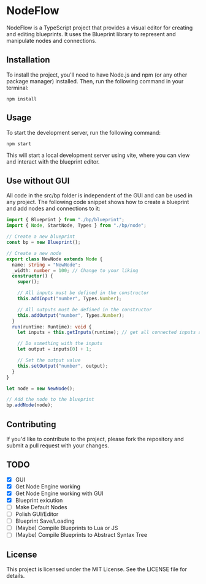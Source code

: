 # NodeFlow

NodeFlow is a TypeScript project that provides a visual editor for creating and editing blueprints. It uses the Blueprint library to represent and manipulate nodes and connections.

## Installation

To install the project, you'll need to have Node.js and npm (or any other package manager) installed. Then, run the following command in your terminal:

```
npm install
```

## Usage

To start the development server, run the following command:

```
npm start
```

This will start a local development server using vite, where you can view and interact with the blueprint editor.

## Use without GUI

All code in the src/bp folder is independent of the GUI and can be used in any project. The following code snippet shows how to create a blueprint and add nodes and connections to it:

```ts
import { Blueprint } from "./bp/blueprint";
import { Node, StartNode, Types } from "./bp/node";

// Create a new blueprint
const bp = new Blueprint();

// Create a new node
export class NewNode extends Node {
  name: string = "NewNode";
  _width: number = 100; // Change to your liking
  constructor() {
    super();

    // All inputs must be defined in the constructor
    this.addInput("number", Types.Number);

    // All outputs must be defined in the constructor
    this.addOutput("number", Types.Number);
  }
  run(runtime: Runtime): void {
    let inputs = this.getInputs(runtime); // get all connected inputs and there values

    // Do something with the inputs
    let output = inputs[0] + 1;

    // Set the output value
    this.setOutput("number", output);
  }
}

let node = new NewNode();

// Add the node to the blueprint
bp.addNode(node);
```

## Contributing

If you'd like to contribute to the project, please fork the repository and submit a pull request with your changes.
## TODO

- [x] GUI
- [x] Get Node Engine working
- [x] Get Node Engine working with GUI
- [x] Blueprint exicution
- [ ] Make Default Nodes
- [ ] Polish GUI/Editor
- [ ] Blueprint Save/Loading
- [ ] (Maybe) Compile Blueprints to Lua or JS
- [ ] (Maybe) Compile Blueprints to Abstract Syntax Tree

## License

This project is licensed under the MIT License. See the LICENSE file for details.
